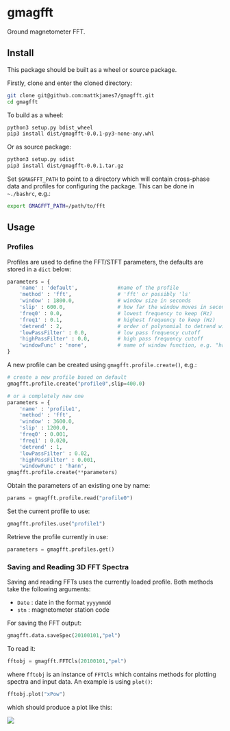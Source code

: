# gmagfft
Ground magnetometer FFT.

## Install 

This package should be built as a wheel or source package.

Firstly, clone and enter the cloned directory:

```bash
git clone git@github.com:mattkjames7/gmagfft.git
cd gmagfft
```

To build as a wheel:

```bash
python3 setup.py bdist_wheel
pip3 install dist/gmagfft-0.0.1-py3-none-any.whl
```

Or as source package:
```bash
python3 setup.py sdist
pip3 install dist/gmagfft-0.0.1.tar.gz
```

Set `$GMAGFFT_PATH` to point to a directory which will contain cross-phase data
and profiles for configuring the package. This can be done in `~./bashrc`, e.g.:
```bash
export GMAGFFT_PATH=/path/to/fft
```


## Usage

### Profiles

Profiles are used to define the FFT/STFT parameters, the defaults are stored
in a `dict` below:
```python
parameters = {
    'name' : 'default',             #name of the profile
    'method' : 'fft',               # 'fft' or possibly 'ls'
    'window' : 1800.0,              # window size in seconds
    'slip' : 600.0,                 # how far the window moves in seconds
    'freq0' : 0.0,                  # lowest frequency to keep (Hz)
    'freq1' : 0.1,                  # highest frequency to keep (Hz)
    'detrend' : 2,                  # order of polynomial to detrend with
    'lowPassFilter' : 0.0,          # low pass frequency cutoff
    'highPassFilter' : 0.0,         # high pass frequency cutoff
    'windowFunc' : 'none',          # name of window function, e.g. "hann"
}
```

A new profile can be created using `gmagfft.profile.create()`, e.g.:
```python
# create a new profile based on default
gmagfft.profile.create("profile0",slip=400.0)

# or a completely new one
parameters = {
    'name' : 'profile1',           
    'method' : 'fft',             
    'window' : 3600.0,             
    'slip' : 1200.0,               
    'freq0' : 0.001,            
    'freq1' : 0.020,              
    'detrend' : 1,                
    'lowPassFilter' : 0.02,       
    'highPassFilter' : 0.001,   
    'windowFunc' : 'hann',     
gmagfft.profile.create(**parameters)
```

Obtain the parameters of an existing one by name:
```python
params = gmagfft.profile.read("profile0")
```

Set the current profile to use:
```python
gmagfft.profiles.use("profile1")
```

Retrieve the profile currently in use:
```python
parameters = gmagfft.profiles.get()
```


### Saving and Reading 3D FFT Spectra

Saving and reading FFTs uses the currently loaded profile. Both methods
take the following arguments:
 - `Date` : date in the format `yyyymmdd`
 - `stn` : magnetometer station code

For saving the FFT output:
```python
gmagfft.data.saveSpec(20100101,"pel")
```

To read it:
```python
fftobj = gmagfft.FFTCls(20100101,"pel")
```
where `fftobj` is an instance of `FFTCls` which contains methods for 
plotting spectra and input data. An example is using `plot()`:

```python
fftobj.plot("xPow")
```

which should produce a plot like this:

![](example.png)
